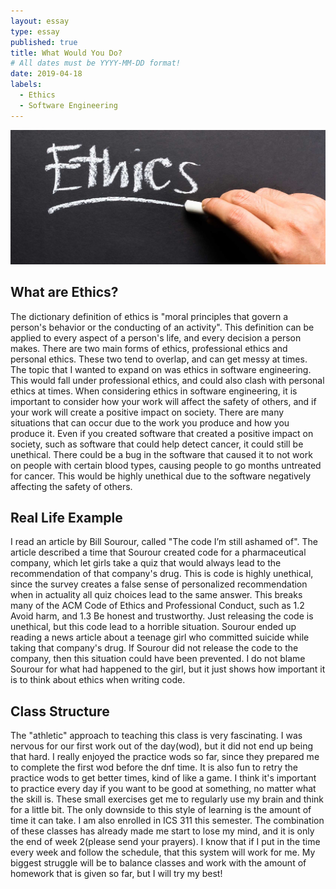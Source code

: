 ```yaml
---
layout: essay
type: essay
published: true
title: What Would You Do?
# All dates must be YYYY-MM-DD format! 
date: 2019-04-18
labels:
  - Ethics
  - Software Engineering
---
```



<img class="ui centered image" src="../images/Ethics.jpg">

## What are Ethics?

   The dictionary definition of ethics is "moral principles that govern a person's behavior or the conducting of an activity". This definition can be applied to every aspect of a person's life, and every decision a person makes. There are two main forms of ethics, professional ethics and personal ethics. These two tend to overlap, and can get messy at times. The topic that I wanted to expand on was ethics in software engineering. This would fall under professional ethics, and could also clash with personal ethics at times. When considering ethics in software engineering, it is important to consider how your work will affect the safety of others, and if your work will create a positive impact on society. There are many situations that can occur due to the work you produce and how you produce it. Even if you created software that created a positive impact on society, such as software that could help detect cancer, it could still be unethical. There could be a bug in the software that caused it to not work on people with certain blood types, causing people to go months untreated for cancer. This would be highly unethical due to the software negatively affecting the safety of others. 

## Real Life Example

  I read an article by Bill Sourour, called "The code I’m still ashamed of". The article described a time that Sourour created code for a pharmaceutical company, which let girls take a quiz that would always lead to the recommendation of that company's drug. This is code is highly unethical, since the survey creates a false sense of personalized recommendation when in actuality all quiz choices lead to the same answer. This breaks many of the ACM Code of Ethics and Professional Conduct, such as 1.2 Avoid harm, and 1.3 Be honest and trustworthy. Just releasing the code is unethical, but this code lead to a horrible situation. Sourour ended up reading a news article about a teenage girl who committed suicide while taking that company's drug. If Sourour did not release the code to the company, then this situation could have been prevented. I do not blame Sourour for what had happened to the girl, but it just shows how important it is to think about ethics when writing code.


## Class Structure

  The "athletic" approach to teaching this class is very fascinating. I was nervous for our first work out of the day(wod), but it did not end up being that hard. I really enjoyed the practice wods so far, since they prepared me to complete the first wod before the dnf time. It is also fun to retry the practice wods to get better times, kind of like a game. I think it's important to practice every day if you want to be good at something, no matter what the skill is. These small exercises get me to regularly use my brain and think for a little bit. The only downside to this style of learning is the amount of time it can take. I am also enrolled in ICS 311 this semester. The combination of these classes has already made me start to lose my mind, and it is only the end of week 2(please send your prayers). I know that if I put in the time every week and follow the schedule, that this system will work for me. My biggest struggle will be to balance classes and work with the amount of homework that is given so far, but I will try my best!
